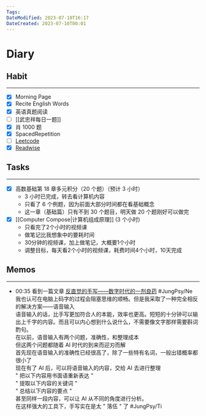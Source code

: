 ```yaml
---
Tags: 
DateModified: 2023-07-10T16:17
DateCreated: 2023-07-10T00:01
---
```

# Diary

## Habit
---
- [x] Morning Page
- [x] Recite English Words
- [x] 英语真题阅读
- [ ] [[武忠祥每日一题]]
- [x] 肖 1000 题
- [x] SpacedRepetition
- [ ] [Leetcode](https://leetcode.cn/problemset/all/)
- [x] [Readwise](https://readwise.io/dailyreview)

## Tasks
---
- [x] 高数基础第 18 章多元积分（20 个题）（预计 3 小时）
	- 3 小时已完成，转去看计算机内容
	- 只看了 6 个例题，因为前面大部分时间都在看基础概念
	- 这一章（基础篇）只有不到 30 个题目，明天做 20 个题刚好可以做完
- [x] [[Computer Compose|计算机组成原理]] (3 个小时)
	- 只看完了2个小时的视频课
	- 做笔记比我想象中的要耗时间
	- 30分钟的视频课，加上做笔记，大概要1个小时
	- 调整目标，每天看2个小时的视频课，耗费时间4个小时，10天完成

## Memos
---
- 00:35 看到一篇文章 [反直觉的手写——数字时代的一剂良药](https://sspai.com/post/80887) #JungPsy/Ne<br>我也认可在电脑上码字的过程会阻塞思维的顺畅。但是我采取了一种完全相反的解决方案——语音输入<br>语音输入的话，比手写更加符合人的本能，效率也更高。短短的十分钟可以输出上千字的内容。而且可以内心想到什么说什么，不需要像文字那样需要斟词酌句。<br>在以前，语音输入有两个问题，准确性，和整理成本<br>但这两个问题都随着 AI 时代的到来而迎刃而解<br>首先现在语音输入的准确性已经很高了，除了一些特有名词，一般出错概率都很小了<br>现在有了 AI 后，可以将语音输入的内容，交给 AI 去进行整理<br>" 把以下内容用书面语重新表达 "<br>" 提取以下内容的关键词 "<br>" 总结以下内容的要点 "<br>甚至同样一段内容，可以让 AI 从不同的角度进行分析。<br>在这样强大的工具下，手写实在是太 " 落伍 " 了 #JungPsy/Ti
